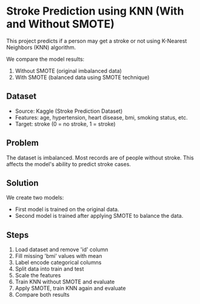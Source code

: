 #  Stroke Prediction using KNN (With and Without SMOTE)

This project predicts if a person may get a stroke or not using K-Nearest Neighbors (KNN) algorithm.

We compare the model results:
1. Without SMOTE (original imbalanced data)
2. With SMOTE (balanced data using SMOTE technique)

## Dataset

- Source: Kaggle (Stroke Prediction Dataset)
- Features: age, hypertension, heart disease, bmi, smoking status, etc.
- Target: stroke (0 = no stroke, 1 = stroke)

## Problem

The dataset is imbalanced. Most records are of people without stroke. This affects the model's ability to predict stroke cases.

## Solution

We create two models:
- First model is trained on the original data.
- Second model is trained after applying SMOTE to balance the data.

## Steps

1. Load dataset and remove 'id' column
2. Fill missing 'bmi' values with mean
3. Label encode categorical columns
4. Split data into train and test
5. Scale the features
6. Train KNN without SMOTE and evaluate
7. Apply SMOTE, train KNN again and evaluate
8. Compare both results

